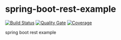 # spring-boot-rest-example

[![Build Status](https://travis-ci.com/leochans/spring-boot-rest-example.svg?branch=master)](https://travis-ci.com/leochans/spring-boot-rest-example)
[![Quality Gate](https://sonarcloud.io/api/project_badges/quality_gate?project=leochans_spring-boot-rest-example)](https://sonarcloud.io/dashboard?id=leochans_spring-boot-rest-example)
[![Coverage](https://sonarcloud.io/api/project_badges/measure?project=leochans_spring-boot-rest-example&metric=coverage)](https://sonarcloud.io/dashboard?id=leochans_spring-boot-rest-example)


spring boot rest example
